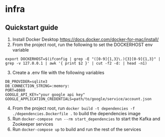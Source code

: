 # infra

## Quickstart guide
1. Install Docker Desktop https://docs.docker.com/docker-for-mac/install/
2. From the project root, run the following to set the DOCKERHOST env variable
```
export DOCKERHOST=$(ifconfig | grep -E "([0-9]{1,3}\.){3}[0-9]{1,3}" | grep -v 127.0.0.1 | awk '{ print $2 }' | cut -f2 -d: | head -n1)
```
3. Create a .env file with the following variables
```
DB_PROVIDER=sqlite3
DB_CONNECTION_STRING=:memory:
PORT=8080
GOOGLE_API_KEY="your google api key"
GOOGLE_APPLICATION_CREDENTIALS=path/to/google/service/account.json
```
4. From the project root, run `docker build -t dependencies -f ./dependencies.Dockerfile .` to build the dependencies image
5. Run `docker-compose run --rm start_dependencies` to start the Kafka and Zookeeper services
6. Run `docker-compose up` to build and run the rest of the services
